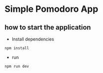 # Simple Pomodoro App
## how to start the application
- Install dependencies
```
npm install
```

- run
```
npm run dev
```
